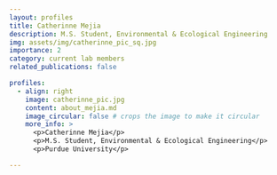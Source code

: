 ```yaml
---
layout: profiles
title: Catherinne Mejia
description: M.S. Student, Environmental & Ecological Engineering
img: assets/img/catherinne_pic_sq.jpg
importance: 2
category: current lab members
related_publications: false

profiles:
  - align: right
    image: catherinne_pic.jpg
    content: about_mejia.md
    image_circular: false # crops the image to make it circular
    more_info: >
      <p>Catherinne Mejia</p>
      <p>M.S. Student, Environmental & Ecological Engineering</p>
      <p>Purdue University</p>

---
```


